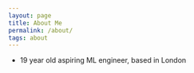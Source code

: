 ```yaml
---
layout: page
title: About Me
permalink: /about/
tags: about
---
```

* 19 year old aspiring ML engineer, based in London
